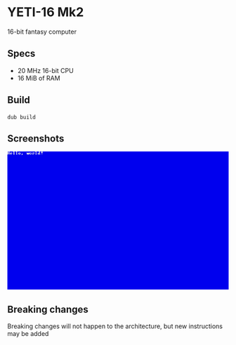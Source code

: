 # YETI-16 Mk2
16-bit fantasy computer

## Specs
- 20 MHz 16-bit CPU
- 16 MiB of RAM

## Build
```
dub build
```

## Screenshots
![YETI-16 hello world demo](images/hello_world.png)

## Breaking changes
Breaking changes will not happen to the architecture, but new instructions may be
added
